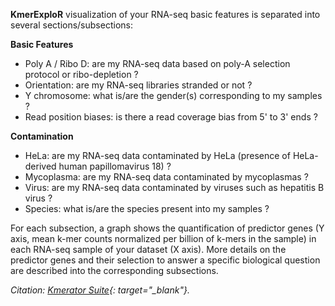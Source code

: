 **KmerExploR** visualization of your RNA-seq basic features is separated into several sections/subsections:

**Basic Features**


* Poly A / Ribo D: are my RNA-seq data based on poly-A selection protocol or ribo-depletion ?
* Orientation: are my RNA-seq libraries stranded or not ?
* Y chromosome: what is/are the gender(s) corresponding to my samples ?
* Read position biases: is there a read coverage bias from 5' to 3' ends ?


**Contamination**

* HeLa: are my RNA-seq data contaminated by HeLa (presence of HeLa-derived human papillomavirus 18) ?
* Mycoplasma: are my RNA-seq data contaminated by mycoplasmas ?
* Virus: are my RNA-seq data contaminated by viruses such as hepatitis B virus ?
* Species: what is/are the species present into my samples ?

For each subsection, a graph shows the quantification of predictor genes (Y axis, mean k-mer counts normalized
 per billion of k-mers in the sample) in each RNA-seq sample of your dataset (X axis). More details on the
 predictor genes and their selection to answer a specific biological question are described into the corresponding
 subsections.

*Citation: [Kmerator Suite](https://pubmed.ncbi.nlm.nih.gov/34179780/){: target="_blank"}.*